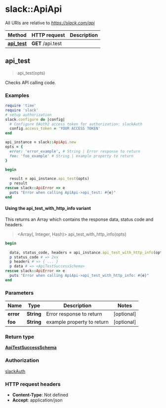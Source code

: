 # slack::ApiApi

All URIs are relative to *https://slack.com/api*

| Method | HTTP request | Description |
| ------ | ------------ | ----------- |
| [**api_test**](ApiApi.md#api_test) | **GET** /api.test |  |


## api_test

> <ApiTestSuccessSchema> api_test(opts)



Checks API calling code.

### Examples

```ruby
require 'time'
require 'slack'
# setup authorization
slack.configure do |config|
  # Configure OAuth2 access token for authorization: slackAuth
  config.access_token = 'YOUR ACCESS TOKEN'
end

api_instance = slack::ApiApi.new
opts = {
  error: 'error_example', # String | Error response to return
  foo: 'foo_example' # String | example property to return
}

begin
  
  result = api_instance.api_test(opts)
  p result
rescue slack::ApiError => e
  puts "Error when calling ApiApi->api_test: #{e}"
end
```

#### Using the api_test_with_http_info variant

This returns an Array which contains the response data, status code and headers.

> <Array(<ApiTestSuccessSchema>, Integer, Hash)> api_test_with_http_info(opts)

```ruby
begin
  
  data, status_code, headers = api_instance.api_test_with_http_info(opts)
  p status_code # => 2xx
  p headers # => { ... }
  p data # => <ApiTestSuccessSchema>
rescue slack::ApiError => e
  puts "Error when calling ApiApi->api_test_with_http_info: #{e}"
end
```

### Parameters

| Name | Type | Description | Notes |
| ---- | ---- | ----------- | ----- |
| **error** | **String** | Error response to return | [optional] |
| **foo** | **String** | example property to return | [optional] |

### Return type

[**ApiTestSuccessSchema**](ApiTestSuccessSchema.md)

### Authorization

[slackAuth](../README.md#slackAuth)

### HTTP request headers

- **Content-Type**: Not defined
- **Accept**: application/json

